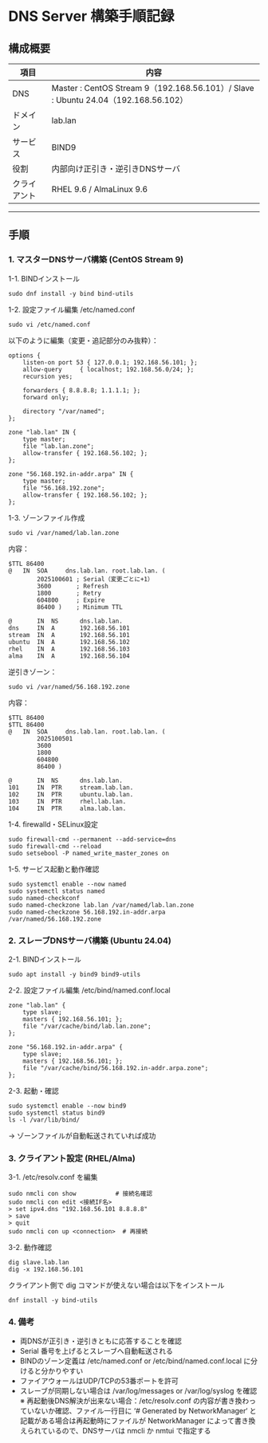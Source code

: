 # DNS Server 構築手順記録

## 構成概要
| 項目 | 内容 |
|------|------|
| DNS | Master : CentOS Stream 9（192.168.56.101）/ Slave : Ubuntu 24.04（192.168.56.102）|
| ドメイン | lab.lan |
| サービス | BIND9 |
| 役割 | 内部向け正引き・逆引きDNSサーバ |
| クライアント | RHEL 9.6 / AlmaLinux 9.6 |
---

## 手順
### 1. マスターDNSサーバ構築 (CentOS Stream 9)  
1-1. BINDインストール
```
sudo dnf install -y bind bind-utils
```
1-2. 設定ファイル編集 /etc/named.conf
```
sudo vi /etc/named.conf
```
以下のように編集（変更・追記部分のみ抜粋）：
```
options {
    listen-on port 53 { 127.0.0.1; 192.168.56.101; };
    allow-query     { localhost; 192.168.56.0/24; };
    recursion yes;

    forwarders { 8.8.8.8; 1.1.1.1; };
    forward only;

    directory "/var/named";
};

zone "lab.lan" IN {
    type master;
    file "lab.lan.zone";
    allow-transfer { 192.168.56.102; };
};

zone "56.168.192.in-addr.arpa" IN {
    type master;
    file "56.168.192.zone";
    allow-transfer { 192.168.56.102; };
};
```
1-3. ゾーンファイル作成
```
sudo vi /var/named/lab.lan.zone
```
内容：
```
$TTL 86400
@   IN  SOA     dns.lab.lan. root.lab.lan. (
        2025100601 ; Serial（変更ごとに+1）
        3600       ; Refresh
        1800       ; Retry
        604800     ; Expire
        86400 )    ; Minimum TTL

@       IN  NS      dns.lab.lan.
dns     IN  A       192.168.56.101
stream  IN  A       192.168.56.101
ubuntu  IN  A       192.168.56.102
rhel    IN  A       192.168.56.103
alma    IN  A       192.168.56.104
```
逆引きゾーン：
```
sudo vi /var/named/56.168.192.zone
```
内容：
```
$TTL 86400
$TTL 86400
@   IN  SOA     dns.lab.lan. root.lab.lan. (
        2025100501
        3600
        1800
        604800
        86400 )

@       IN  NS      dns.lab.lan.
101     IN  PTR     stream.lab.lan.
102     IN  PTR     ubuntu.lab.lan.
103     IN  PTR     rhel.lab.lan.
104     IN  PTR     alma.lab.lan.
```
1-4. firewalld・SELinux設定
```
sudo firewall-cmd --permanent --add-service=dns
sudo firewall-cmd --reload
sudo setsebool -P named_write_master_zones on
```
1-5. サービス起動と動作確認
```
sudo systemctl enable --now named
sudo systemctl status named
sudo named-checkconf
sudo named-checkzone lab.lan /var/named/lab.lan.zone
sudo named-checkzone 56.168.192.in-addr.arpa /var/named/56.168.192.zone
```
### 2. スレーブDNSサーバ構築 (Ubuntu 24.04)
2-1. BINDインストール
```
sudo apt install -y bind9 bind9-utils
```
2-2. 設定ファイル編集 /etc/bind/named.conf.local
```
zone "lab.lan" {
    type slave;
    masters { 192.168.56.101; };
    file "/var/cache/bind/lab.lan.zone";
};

zone "56.168.192.in-addr.arpa" {
    type slave;
    masters { 192.168.56.101; };
    file "/var/cache/bind/56.168.192.in-addr.arpa.zone";
};
```
2-3. 起動・確認
```
sudo systemctl enable --now bind9
sudo systemctl status bind9
ls -l /var/lib/bind/
```
→ ゾーンファイルが自動転送されていれば成功
### 3. クライアント設定 (RHEL/Alma)
3-1. /etc/resolv.conf を編集
```
sudo nmcli con show           # 接続名確認
sudo nmcli con edit <接続IF名>
> set ipv4.dns "192.168.56.101 8.8.8.8"
> save
> quit
sudo nmcli con up <connection>  # 再接続

```
3-2. 動作確認
```
dig slave.lab.lan
dig -x 192.168.56.101
```
クライアント側で dig コマンドが使えない場合は以下をインストール
```
dnf install -y bind-utils
```
### 4. 備考
- 両DNSが正引き・逆引きともに応答することを確認
- Serial 番号を上げるとスレーブへ自動転送される
- BINDのゾーン定義は /etc/named.conf or /etc/bind/named.conf.local に分けると分かりやすい
- ファイアウォールはUDP/TCPの53番ポートを許可
- スレーブが同期しない場合は /var/log/messages or /var/log/syslog を確認
※ 再起動後DNS解決が出来ない場合：/etc/resolv.conf の内容が書き換わっていないか確認、ファイル一行目に ‘# Generated by NetworkManager‘ と記載がある場合は再起動時にファイルが NetworkManager によって書き換えられているので、DNSサーバは nmcli か nmtui で指定する
